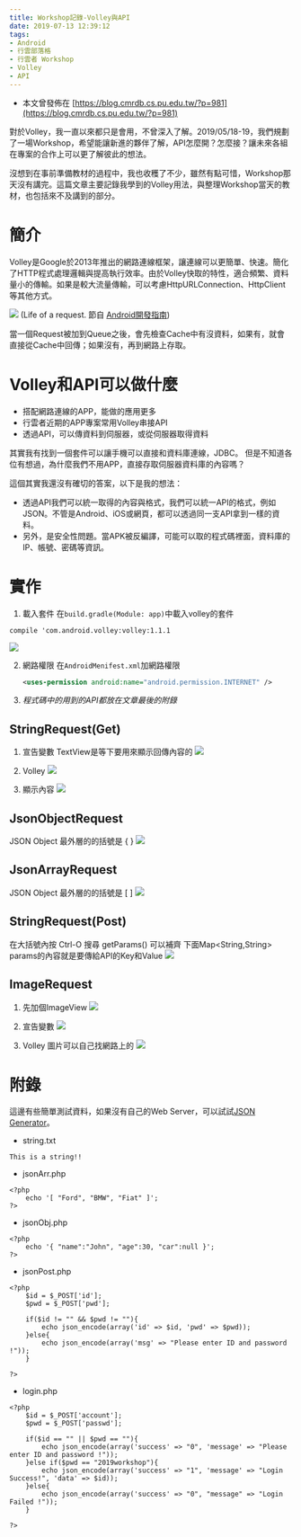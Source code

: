 ```yaml
---
title: Workshop記錄-Volley與API
date: 2019-07-13 12:39:12
tags:
- Android
- 行雲部落格
- 行雲者 Workshop
- Volley
- API
---
```


* 本文曾發佈在 [https://blog.cmrdb.cs.pu.edu.tw/?p=981](https://blog.cmrdb.cs.pu.edu.tw/?p=981)

對於Volley，我一直以來都只是會用，不曾深入了解。2019/05/18-19，我們規劃了一場Workshop，希望能讓新進的夥伴了解，API怎麼開？怎麼接？讓未來各組在專案的合作上可以更了解彼此的想法。

沒想到在事前準備教材的過程中，我也收穫了不少，雖然有點可惜，Workshop那天沒有講完。這篇文章主要記錄我學到的Volley用法，與整理Workshop當天的教材，也包括來不及講到的部分。
<!-- more -->

# 簡介
Volley是Google於2013年推出的網路連線框架，讓連線可以更簡單、快速。簡化了HTTP程式處理邏輯與提高執行效率。由於Volley快取的特性，適合頻繁、資料量小的傳輸。如果是較大流量傳輸，可以考慮HttpURLConnection、HttpClient等其他方式。

![](8azZ7hm.png)
(Life of a request. 節自 [Android開發指南](https://developer.android.com/training/volley/simple.html))

當一個Request被加到Queue之後，會先檢查Cache中有沒資料，如果有，就會直接從Cache中回傳；如果沒有，再到網路上存取。

# Volley和API可以做什麼

- 搭配網路連線的APP，能做的應用更多
- 行雲者近期的APP專案常用Volley串接API
- 透過API，可以傳資料到伺服器，或從伺服器取得資料

其實我有找到一個套件可以讓手機可以直接和資料庫連線，JDBC。
但是不知道各位有想過，為什麼我們不用APP，直接存取伺服器資料庫的內容嗎？

這個其實我還沒有確切的答案，以下是我的想法：
- 透過API我們可以統一取得的內容與格式，我們可以統一API的格式，例如JSON。不管是Android、iOS或網頁，都可以透過同一支API拿到一樣的資料。
- 另外，是安全性問題。當APK被反編譯，可能可以取的程式碼裡面，資料庫的IP、帳號、密碼等資訊。

# 實作

1. 載入套件
在`build.gradle(Module: app)`中載入volley的套件
```
compile 'com.android.volley:volley:1.1.1
```
![](x4k4a8r.png)

2. 網路權限
在`AndroidMenifest.xml`加網路權限
	```xml
	<uses-permission android:name="android.permission.INTERNET" />
	```

3. *程式碼中的用到的API都放在文章最後的附錄* 

## StringRequest(Get)

1. 宣告變數
TextView是等下要用來顯示回傳內容的
![](K8ldhLr.png)

2. Volley
![](qqFqCG4.png)

3. 顯示內容
![](KbWN5Kh.png)

## JsonObjectRequest

JSON Object 最外層的的括號是 { }
![](rwp2EGF.png)

## JsonArrayRequest

JSON Object 最外層的的括號是 [ ]
![](Z1s0ujZ.png)

## StringRequest(Post)
在大括號內按 Ctrl-O 搜尋 getParams() 可以補齊
下面Map<String,String> params的內容就是要傳給API的Key和Value
![](5IqdECc.png)

## ImageRequest
1. 先加個ImageView
![](UeTe6ah.png)

2. 宣告變數
![](wUXkrzO.png)

3. Volley
圖片可以自己找網路上的
![](DQqIxdO.png)

# 附錄
這邊有些簡單測試資料，如果沒有自己的Web Server，可以試試[JSON Generator](https://next.json-generator.com/NJd7BqW-P)。

- string.txt
```=
This is a string!!
```

- jsonArr.php
```php=
<?php 
	echo '[ "Ford", "BMW", "Fiat" ]';
?>
```

- jsonObj.php
```php=
<?php 
	echo '{ "name":"John", "age":30, "car":null }';
?>
```

- jsonPost.php
```php=
<?php 
	$id = $_POST['id'];
	$pwd = $_POST['pwd'];

	if($id != "" && $pwd != ""){
		echo json_encode(array('id' => $id, 'pwd' => $pwd));
	}else{
		echo json_encode(array('msg' => "Please enter ID and password !"));
	}
	
?>
```

- login.php
```php=
<?php 
	$id = $_POST['account'];
	$pwd = $_POST['passwd'];

	if($id == "" || $pwd == ""){
		echo json_encode(array('success' => "0", 'message' => "Please enter ID and password !"));
	}else if($pwd == "2019workshop"){
		echo json_encode(array('success' => "1", 'message' => "Login Success!", 'data' => $id));
	}else{
		echo json_encode(array('success' => "0", "message" => "Login Failed !"));
	}	
	
?>
```
